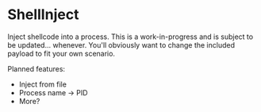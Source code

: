 # ShellInject
Inject shellcode into a process. This is a work-in-progress and is subject to be updated... whenever. You'll obviously want to change the included payload to fit your own scenario. 

Planned features:

* Inject from file
* Process name -> PID 
* More?
